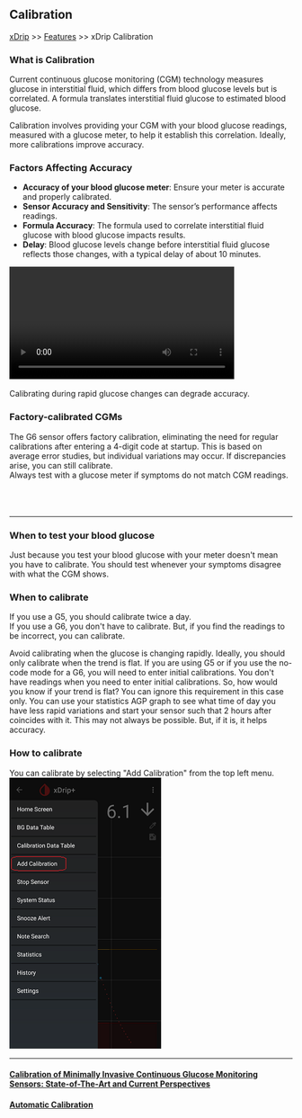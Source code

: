 ## Calibration  
[xDrip](../README.md) >> [Features](./Features_page.md) >> xDrip Calibration  
  
### What is Calibration  
Current continuous glucose monitoring (CGM) technology measures glucose in interstitial fluid, which differs from blood glucose levels but is correlated. A formula translates interstitial fluid glucose to estimated blood glucose.

Calibration involves providing your CGM with your blood glucose readings, measured with a glucose meter, to help it establish this correlation. Ideally, more calibrations improve accuracy.  
  
### Factors Affecting Accuracy  
* **Accuracy of your blood glucose meter**: Ensure your meter is accurate and properly calibrated.  
* **Sensor Accuracy and Sensitivity**: The sensor’s performance affects readings.  
* **Formula Accuracy**:  The formula used to correlate interstitial fluid glucose with blood glucose impacts results.  
* **Delay**: Blood glucose levels change before interstitial fluid glucose reflects those changes, with a typical delay of about 10 minutes.
  
<video width="400" controlsList="nodownload" src="./videos/BG_SG_Train.mp4" controls>  
</video>  
<br/>  
  
Calibrating during rapid glucose changes can degrade accuracy.  
  
### Factory-calibrated CGMs  
The G6 sensor offers factory calibration, eliminating the need for regular calibrations after entering a 4-digit code at startup.  This is based on average error studies, but individual variations may occur.   If discrepancies arise, you can still calibrate.  
Always test with a glucose meter if symptoms do not match CGM readings.  
<br/>  
<br/>  
  
---  
  
### When to test your blood glucose  
Just because you test your blood glucose with your meter doesn't mean you have to calibrate.  You should test whenever your symptoms disagree with what the CGM shows.  

### When to calibrate  
If you use a G5, you should calibrate twice a day.  
If you use a G6, you don't have to calibrate.  But, if you find the readings to be incorrect, you can calibrate.  

Avoid calibrating when the glucose is changing rapidly.  Ideally, you should only calibrate when the trend is flat.  If you are using G5 or if you use the no-code mode for a G6, you will need to enter initial calibrations.  You don't have readings when you need to enter initial calibrations.  So, how would you know if your trend is flat?  You can ignore this requirement in this case only.  You can use your statistics AGP graph to see what time of day you have less rapid variations and start your sensor such that 2 hours after coincides with it.  This may not always be possible.  But, if it is, it helps accuracy.
  
### How to calibrate  
You can calibrate by selecting "Add Calibration" from the top left menu.  
![](./images/HowtoCalibrate.png)  
  
---  
  
#### [Calibration of Minimally Invasive Continuous Glucose Monitoring Sensors: State-of-The-Art and Current Perspectives](./pdf/biosensors-08-00024.pdf)
#### [Automatic Calibration](./AutoCal.md)
  
